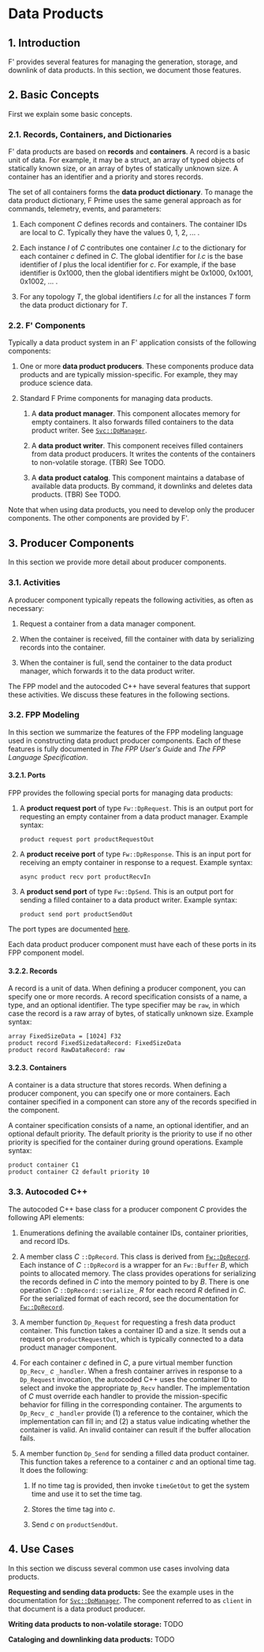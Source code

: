 # Data Products

## 1. Introduction

F' provides several features for managing the generation, storage,
and downlink of data products.
In this section, we document those features.

## 2. Basic Concepts

First we explain some basic concepts.

### 2.1. Records, Containers, and Dictionaries

F' data products are based on **records** and **containers**.
A record is a basic unit of data.
For example, it may be a struct, an array of typed objects of
statically known size, or an array of bytes of statically unknown size.
A container has an identifier and a priority and stores records.

The set of all containers forms the **data product dictionary**.
To manage the data product dictionary, F Prime uses the same general approach
as for commands, telemetry, events, and parameters:

1. Each component _C_ defines records and containers.
The container IDs are local to _C_.
Typically they have the values 0, 1, 2, ... .

2. Each instance _I_ of _C_ contributes one container _I.c_ to the 
dictionary for each container _c_ defined in _C_.
The global identifier for _I.c_ is the base identifier of _I_ plus
the local identifier for _c_.
For example, if the base identifier is 0x1000, then the global identifiers
might be 0x1000, 0x1001, 0x1002, ... .

3. For any topology _T_, the global identifiers _I.c_ for all the instances _T_
form the data product dictionary for _T_.

### 2.2. F' Components

Typically a data product system in an F' application consists of the following
components:

1. One or more **data product producers**.
   These components produce data products and are typically mission-specific.
   For example, they may produce science data.

1. Standard F Prime components for managing data products.

   1. A **data product manager**.
      This component allocates memory for empty containers.
      It also forwards filled containers to the data product writer.
      See [`Svc::DpManager`](../../Svc/DpManager/docs/sdd.md).

   1. A **data product writer**.
      This component receives filled containers from data product
      producers. It writes the contents of the containers to non-volatile
      storage. (TBR)
      See TODO.

   1. A **data product catalog**.
      This component maintains a database of available data
      products. By command, it downlinks and deletes data products. (TBR)
      See TODO.

Note that when using data products, you need to develop only the
producer components. The other components are provided by F'.

## 3. Producer Components

In this section we provide more detail about producer components.

### 3.1. Activities

A producer component typically repeats the following activities,
as often as necessary:

1. Request a container from a data manager component.

2. When the container is received, fill the container with
data by serializing records into the container.

3. When the container is full, send the container to the
data product manager, which forwards it to the data
product writer.

The FPP model and the autocoded C++ have several features that
support these activities.
We discuss these features in the following sections.

### 3.2. FPP Modeling

In this section we summarize the features of the FPP modeling
language used in constructing data product producer components.
Each of these features is fully documented in _The FPP User's Guide_
and _The FPP Language Specification_.

#### 3.2.1. Ports

FPP provides the following special ports for managing data products:

1. A **product request port** of type `Fw::DpRequest`.
   This is an output port for requesting an empty container from a
   data product manager. Example syntax:
   ```
   product request port productRequestOut
   ```

2. A **product receive port** of type `Fw::DpResponse`.
   This is an input port for receiving an empty container in response
   to a request. Example syntax:
   ```
   async product recv port productRecvIn
   ```

3. A **product send port** of type `Fw::DpSend`.
   This is an output port for sending a filled container
   to a data product writer. Example syntax:
   ```
   product send port productSendOut
   ```
   
The port types are documented [here](../../Fw/Dp/docs/sdd.md).

Each data product producer component must have each of these ports
in its FPP component model.

#### 3.2.2. Records

A record is a unit of data.
When defining a producer component, you can specify one or more
records.
A record specification consists of a name, a type, and an optional identifier.
The type specifier may be `raw`, in which case the record
is a raw array of bytes, of statically unknown size.
Example syntax:
```
array FixedSizeData = [1024] F32
product record FixedSizedataRecord: FixedSizeData
product record RawDataRecord: raw
```

#### 3.2.3. Containers

A container is a data structure that stores records.
When defining a producer component, you can specify one or more containers.
Each container specified in a component can store
any of the records specified in the component.

A container specification consists of a name, an optional
identifier, and an optional default priority.
The default priority is the priority to use if no
other priority is specified for the container
during ground operations.
Example syntax:
```
product container C1
product container C2 default priority 10
```

### 3.3. Autocoded C++

The autocoded C++ base class for a producer component _C_ provides
the following API elements:

1. Enumerations defining the available container IDs, container
priorities, and record IDs.

1. A member class _C_ `::DpRecord`. This class is derived from
[`Fw::DpRecord`](../../Fw/Dp/docs/sdd.md).
Each instance of _C_ `::DpRecord` is a wrapper for an `Fw::Buffer` _B_,
which points to allocated memory.
The class provides operations for serializing the records
defined in _C_ into the memory pointed to by _B_.
There is one operation _C_ `::DpRecord::serialize_` _R_
for each record _R_ defined in _C_.
For the serialized format of each record, see the documentation
for [`Fw::DpRecord`](../../Fw/Dp/docs/sdd.md).

1. A member function `Dp_Request` for requesting a fresh
data product container.
This function takes a container ID and a size.
It sends out a request on `productRequestOut`, which is
typically connected to a data product manager component.

1. For each container _c_ defined in _C_, a pure virtual
member function `Dp_Recv_` _c_ `_handler`.
When a fresh container arrives in response to a
`Dp_Request` invocation, the autocoded C++ uses the container ID to
select and invoke the appropriate `Dp_Recv` handler.
The implementation of _C_ must override each handler
to provide the mission-specific behavior for filling
in the corresponding container.
The arguments to `Dp_Recv_` _c_ `_handler` provide
(1) a reference to the container, which the implementation can fill in;
and (2) a status value indicating whether the container
is valid. An invalid container can result if the buffer
allocation fails.

1. A member function `Dp_Send` for sending a filled
data product container.
This function takes a reference to a container _c_ and an
optional time tag.
It does the following:

   1. If no time tag is provided, then invoke `timeGetOut`
      to get the system time and use it to set the time tag.

   1. Stores the time tag into _c_.

   1. Send _c_ on `productSendOut`.

## 4. Use Cases

In this section we discuss several common use cases involving
data products.

**Requesting and sending data products:**
See the example uses in the documentation for
[`Svc::DpManager`](../../Svc/DpManager/docs/sdd.md#5-example-uses).
The component referred to as `client` in that document
is a data product producer.

**Writing data products to non-volatile storage:**
TODO

**Cataloging and downlinking data products:**
TODO

